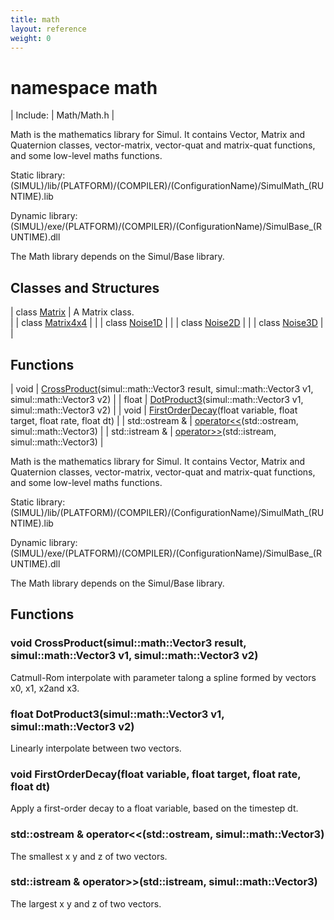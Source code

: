 ```yaml
---
title: math
layout: reference
weight: 0
---
```

namespace math
===

| Include: | Math/Math.h |

Math is the mathematics library for Simul. It contains Vector, Matrix and
Quaternion classes, vector-matrix, vector-quat and matrix-quat functions,
and some low-level maths functions.

Static library: (SIMUL)/lib/(PLATFORM)/(COMPILER)/(ConfigurationName)/SimulMath_(RUNTIME).lib

Dynamic library: (SIMUL)/exe/(PLATFORM)/(COMPILER)/(ConfigurationName)/SimulBase_(RUNTIME).dll

The Math library depends on the Simul/Base library.
  


Classes and Structures
---

| class [Matrix](math/matrix) | A Matrix class.<br> |
| class [Matrix4x4](math/matrix4x4) |  |
| class [Noise1D](math/noise1d) |  |
| class [Noise2D](math/noise2d) |  |
| class [Noise3D](math/noise3d) |  |

Functions
---

| void | [CrossProduct](#CrossProduct)(simul::math::Vector3 result, simul::math::Vector3 v1, simul::math::Vector3 v2) |
| float | [DotProduct3](#DotProduct3)(simul::math::Vector3 v1, simul::math::Vector3 v2) |
| void | [FirstOrderDecay](#FirstOrderDecay)(float variable, float target, float rate, float dt) |
| std::ostream  & | [operator<<](#operator<<)(std::ostream, simul::math::Vector3) |
| std::istream  & | [operator>>](#operator>>)(std::istream, simul::math::Vector3) |

Math is the mathematics library for Simul. It contains Vector, Matrix and
Quaternion classes, vector-matrix, vector-quat and matrix-quat functions,
and some low-level maths functions.

Static library: (SIMUL)/lib/(PLATFORM)/(COMPILER)/(ConfigurationName)/SimulMath_(RUNTIME).lib

Dynamic library: (SIMUL)/exe/(PLATFORM)/(COMPILER)/(ConfigurationName)/SimulBase_(RUNTIME).dll

The Math library depends on the Simul/Base library.
  


Functions
---

### <a name="CrossProduct"/>void CrossProduct(simul::math::Vector3 result, simul::math::Vector3 v1, simul::math::Vector3 v2)
Catmull-Rom interpolate with parameter talong a spline formed by vectors x0, x1, x2and x3.

### <a name="DotProduct3"/>float DotProduct3(simul::math::Vector3 v1, simul::math::Vector3 v2)
Linearly interpolate between two vectors.

### <a name="FirstOrderDecay"/>void FirstOrderDecay(float variable, float target, float rate, float dt)
Apply a first-order decay to a float variable, based on the timestep dt.

### <a name="operator<<"/>std::ostream  & operator<<(std::ostream, simul::math::Vector3)
The smallest x y and z of two vectors.

### <a name="operator>>"/>std::istream  & operator>>(std::istream, simul::math::Vector3)
The largest x y and z of two vectors.
